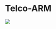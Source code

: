 # Telco-ARM
<a href="https://portal.azure.com/#create/Microsoft.Template/uri/https%3A%2F%2Fraw.githubusercontent.com%2FMani9030%2FEntrp-ARM%2Fmaster%2FTelco-ARM.json" target="_blank">
    <img src="https://aka.ms/deploytoazurebutton"/>
